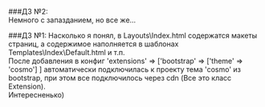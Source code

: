 ###ДЗ №2:  
Немного с запазданием, но все же...

###ДЗ №1:
Насколько я понял, в Layouts\Index.html содержатся макеты страниц, а содержимое наполняется в шаблонах Templates\Index\Default.html и т.п.  
После добавления в конфиг 'extensions' => ['bootstrap' => ['theme' => 'cosmo'] ] автоматически подключилась к проекту тема 'cosmo' из bootstrap, при этом все подключилось через cdn (Все это класс Extension).  
Интересненько)